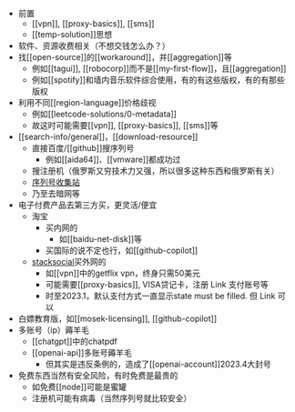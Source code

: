 - 前置
  - [[vpn]], [[proxy-basics]], [[sms]]
  - [[temp-solution]]思想
- 软件、资源收费相关（不想交钱怎么办？）
- 找[[open-source]]的[[workaround]]，并[[aggregation]]等
  - 例如[[tagui]], [[robocorp]]而不是[[my-first-flow]]，且[[aggregation]]
  - 例如[[spotify]]和墙内音乐软件综合使用，有的有这些版权，有的有那些版权
- 利用不同[[region-language]]价格歧视
  - 例如[[leetcode-solutions/0-metadata]]
  - 故这时可能需要[[vpn]], [[proxy-basics]], [[sms]]等
- [[search-info/general]]，[[download-resource]]
  - 直接百度/[[github]]搜序列号
    - 例如[[aida64]]、[[vmware]]都成功过
  - 搜注册机（俄罗斯又穷技术力又强，所以很多这种东西和俄罗斯有关）
  - [序列号收集站](https://keypro2.ru)
  - 乃至去暗网等
- 电子付费产品去第三方买，更灵活/便宜
  - 淘宝
    - 买内网的
      - 如[[baidu-net-disk]]等
    - 买国际的说不定也行，如[[github-copilot]]
  - [stacksocial](https://stacksocial.com/)买外网的
    - 如[[vpn]]中的getflix vpn，终身只需50美元
    - 可能需要[[proxy-basics]], VISA贷记卡，注册 Link 支付账号等
    - 时至2023.1，默认支付方式一直显示state must be filled. 但 Link 可以
- 白嫖教育版，如[[mosek-licensing]], [[github-copilot]]
- 多账号（ip）薅羊毛
  - [[chatgpt]]中的chatpdf
  - [[openai-api]]多账号薅羊毛
    - 但其实是违反条例的，造成了[[openai-account]]2023.4大封号
- 免费东西当然有安全风险，有时免费是最贵的
  - 如免费[[node]]可能是蜜罐
  - 注册机可能有病毒（当然序列号就比较安全）